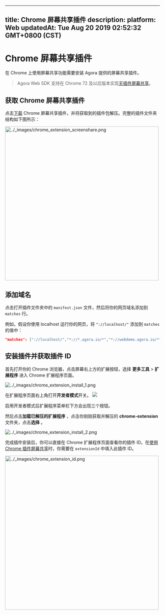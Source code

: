 
---
title: Chrome 屏幕共享插件
description: 
platform: Web
updatedAt: Tue Aug 20 2019 02:52:32 GMT+0800 (CST)
---
# Chrome 屏幕共享插件
在 Chrome 上使用屏幕共享功能需要安装 Agora 提供的屏幕共享插件。

> Agora Web SDK 支持在 Chrome 72 及以后版本实现[无插件屏幕共享](../../cn/Quickstart%20Guide/screensharing_web.md)。

## 获取 Chrome 屏幕共享插件

点击[下载](http://download.agora.io/sdk/release/chrome-extension.zip) Chrome 屏幕共享插件，并将获取到的插件包解压。完整的插件文件夹结构如下图所示：

<img alt="../_images/chrome_extension_screenshare.png" src="https://web-cdn.agora.io/docs-files/cn/chrome_extension_screenshare.png" style="width:500px"/>

## 添加域名

点击打开插件文件夹中的 `manifest.json` 文件，然后将你的网页域名添加到 `matches` 行。

例如，假设你使用 localhost 运行你的网页，将 `"://localhost/"` 添加到 `matches` 的值中：

```json
"matches": ["://localhost/","*://*.agora.io/*","*://webdemo.agora.io/*","*://webdemo.agorabeckon.com/*","*://videocall.agora.io/*"]
```

## 安装插件并获取插件 ID

首先打开你的 Chrome 浏览器，点击屏幕右上方的扩展按钮，选择 **更多工具** \> **扩展程序** 进入 Chrome 扩展程序页面。

<img alt="../_images/chrome_extension_install_1.png" src="https://web-cdn.agora.io/docs-files/cn/chrome_extension_install_1.png" />

在扩展程序页面右上角打开**开发者模式**开关。
![](https://web-cdn.agora.io/docs-files/1566269435008)

启用开发者模式后扩展程序菜单栏下方会出现三个按钮。

然后点击**加载已解压的扩展程序** ，点击你刚刚获取并解压的 **chrome-extension** 文件夹，点击**选择** 。

<img alt="../_images/chrome_extension_install_2.png" src="https://web-cdn.agora.io/docs-files/cn/chrome_extension_install_2.png" />

完成插件安装后，你可以直接在 Chrome 扩展程序页面查看你的插件 ID。在[使用 Chrome 插件屏幕共享](../../cn/Video/screensharing_web.md)时，你需要在 `extensionId` 中填入此插件 ID。

<img alt="../_images/chrome_extension_id.png" src="https://web-cdn.agora.io/docs-files/cn/chrome_extension_id.png" style="width: 500px;"/>
